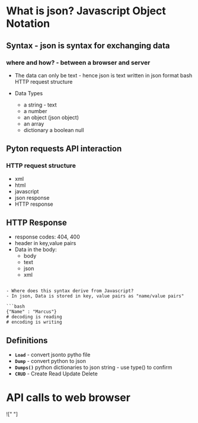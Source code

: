 # What is json? Javascript Object Notation 
## Syntax - json is syntax for exchanging data
### where and how? -  between a browser and server

- The data can only be text - hence json is text written in json format
bash
HTTP request structure 

- Data Types
    - a string - text 
    - a number
    - an object (json object) 
    - an array
    - dictionary 
a boolean 
null

## Pyton requests API interaction
### HTTP request structure     
- xml 
- html 
- javascript 
- json response 
- HTTP response 

## HTTP Response
- response codes: 404, 400
- header in key,value pairs
- Data in the body:
    - body 
    - text 
    - json  
    - xml
```

- Where does this syntax derive from Javascript?
- In json, Data is stored in key, value pairs as "name/value pairs"

```bash
{"Name" : "Marcus"}
# decoding is reading 
# encoding is writing 
```
## Definitions 
* **```Load```** - convert jsonto pytho file
* **```Dump```** - convert python to json 
* **```Dumps()```** python dictionaries to json string - use type() to confirm
* **```CRUD```** - Create Read Update Delete

# API calls to web browser 
![" "]